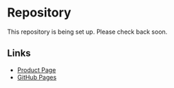 # Repository

This repository is being set up. Please check back soon.

## Links
- [Product Page](https://serp.ly/khan-academy-downloader)
- [GitHub Pages](https://serpapps.github.io/khan-academy-downloader)
